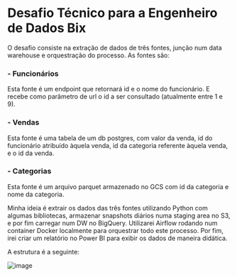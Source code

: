 # Desafio Técnico para a Engenheiro de Dados Bix 

O desafio consiste na extração de dados de três fontes, junção num data warehouse e orquestração do processo. As fontes são:

### - Funcionários
Esta fonte é um endpoint que retornará id e o nome do funcionário. E recebe como parâmetro de url o id a ser consultado (atualmente entre 1 e 9).

### - Vendas
Esta fonte é uma tabela de um db postgres, com valor da venda, id do funcionário atribuído àquela venda, id da categoria referente àquela venda, e o id da venda.

### - Categorias
Esta fonte é um arquivo parquet armazenado no GCS com id da categoria e nome da categoria.

Minha ideia é extrair os dados das três fontes utilizando Python com algumas bibliotecas, armazenar snapshots diários numa staging area no S3, e por fim carregar num DW no BigQuery. Utilizarei Airflow rodando num container Docker localmente para orquestrar todo este processo. Por fim, irei criar um relatório no Power BI para exibir os dados de maneira didática.

A estrutura é a seguinte:

![image](https://github.com/doridgo/bix-data-engineer-challenge/assets/69277343/8cf400bc-2e62-4dd8-bb4d-e6431cd429f5)
